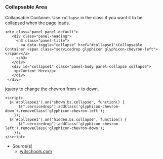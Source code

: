 ### Collapsable Area

Collapsable Container. Use `collapse` in the class if you want it to be collapsed when the page loads.

```
<div class="panel panel-default">
   <div class="panel-heading">
     <h3 class="panel-title">
       <a data-toggle="collapse" href="#collapse1">Collapsable Container <span class="servicedrop glyphicon glyphicon-chevron-left"></span></a>
     </h3>
   </div>
   <div id="collapse1" class="panel-body panel-collapse collapse">
    <p>Content Here</p>
   </div>
 </div>
```

jquery to change the chevron from < to down.

```
<script>
  $('#collapse1').on('shown.bs.collapse', function() {
      $(".servicedrop").addClass('glyphicon-chevron-down').removeClass('glyphicon-chevron-left');
    });
  $('#collapse1').on('hidden.bs.collapse', function() {
      $(".servicedrop").addClass('glyphicon-chevron-left').removeClass('glyphicon-chevron-down');
    });
</script>
```

- Source(s)
  - [w3schools.com](https://www.w3schools.com/bootstrap/bootstrap_collapse.asp)
